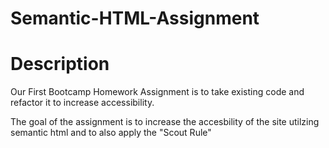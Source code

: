 # Semantic-HTML-Assignment
# Description
Our First Bootcamp Homework Assignment is to take existing code and refactor it to increase accessibility.

The goal of the assignment is to increase the accesbility of the site utilzing semantic html and to also apply the "Scout Rule"
